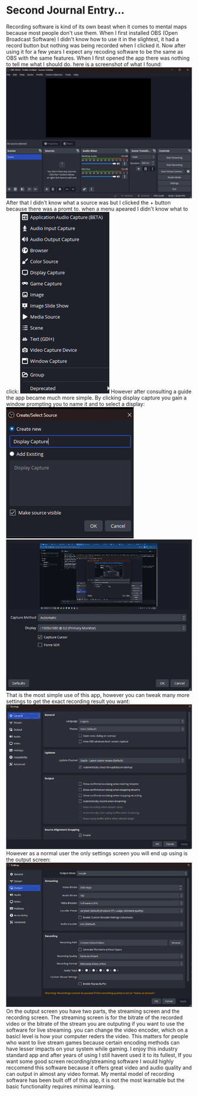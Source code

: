 # Second Journal Entry...
Recording software is kind of its own beast when it comes to mental maps because most people don't use them. When I first installed OBS (Open Broadcast Software) I didn't know how to use it in the slightest, it had a record button but nothing was being recorded when I clicked it. Now after using it for a few years I expect any recoding software to be the same as OBS with the same features. When I first opened the app there was nothing to tell me what I should do. here is a screenshot of what I found:
![screenshot of main screen](../assets/Screenshot1.png)
After that I didn't know what a source was but I clicked the + button because there was a promt to. when a menu apeared I didn't know what to click:
![screenshot of source type list](../assets/Screenshot2.png)
However after consulting a guide the app became much more simple. By clicking display capture you gain a window prompting you to name it and to select a display:
![screenshot of naming](../assets/Screenshot3.png)
![screenshot of source properties](../assets/Screenshot4.png)
That is the most simple use of this app, however you can tweak many more settings to get the exact recording result you want:
![screenshot of general settings](../assets/Screenshot5.png)
However as a normal user the only settings screen you will end up using is the output screen:
![screenshot of output settings](../assets/Screenshot6.png)
On the output screen you have two parts, the streaming screen and the recording screen. The streaming screen is for the bitrate of the recorded video or the bitrate of the stream you are outputing if you want to use the software for live streaming. you can change the video encoder, which on a basicl level is how your computer reders the video. This matters for people who want to live stream games because certain encoding methods can have lesser impacts on your system while gaming.
I enjoy this industry standard app and after years of using I still havent used it to its fullest, If you want some good screen recording/streaming software I would highly reccomend this software because it offers great video and audio quality and can output in almost any video format. My mental model of recording software has been built off of this app, it is not the most learnable but the basic functionality requires minimal learning.

